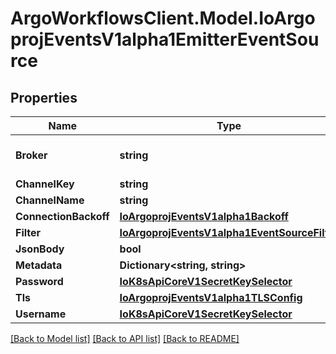 # ArgoWorkflowsClient.Model.IoArgoprojEventsV1alpha1EmitterEventSource

## Properties

Name | Type | Description | Notes
------------ | ------------- | ------------- | -------------
**Broker** | **string** | Broker URI to connect to. | [optional] 
**ChannelKey** | **string** |  | [optional] 
**ChannelName** | **string** |  | [optional] 
**ConnectionBackoff** | [**IoArgoprojEventsV1alpha1Backoff**](IoArgoprojEventsV1alpha1Backoff.md) |  | [optional] 
**Filter** | [**IoArgoprojEventsV1alpha1EventSourceFilter**](IoArgoprojEventsV1alpha1EventSourceFilter.md) |  | [optional] 
**JsonBody** | **bool** |  | [optional] 
**Metadata** | **Dictionary&lt;string, string&gt;** |  | [optional] 
**Password** | [**IoK8sApiCoreV1SecretKeySelector**](IoK8sApiCoreV1SecretKeySelector.md) |  | [optional] 
**Tls** | [**IoArgoprojEventsV1alpha1TLSConfig**](IoArgoprojEventsV1alpha1TLSConfig.md) |  | [optional] 
**Username** | [**IoK8sApiCoreV1SecretKeySelector**](IoK8sApiCoreV1SecretKeySelector.md) |  | [optional] 

[[Back to Model list]](../README.md#documentation-for-models) [[Back to API list]](../README.md#documentation-for-api-endpoints) [[Back to README]](../README.md)


